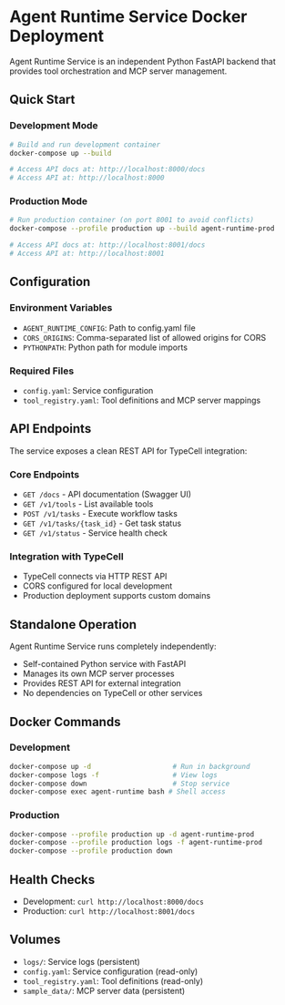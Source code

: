 # Agent Runtime Service Docker Deployment

Agent Runtime Service is an independent Python FastAPI backend that provides tool orchestration and MCP server management.

## Quick Start

### Development Mode
```bash
# Build and run development container
docker-compose up --build

# Access API docs at: http://localhost:8000/docs
# Access API at: http://localhost:8000
```

### Production Mode
```bash
# Run production container (on port 8001 to avoid conflicts)
docker-compose --profile production up --build agent-runtime-prod

# Access API docs at: http://localhost:8001/docs
# Access API at: http://localhost:8001
```

## Configuration

### Environment Variables
- `AGENT_RUNTIME_CONFIG`: Path to config.yaml file
- `CORS_ORIGINS`: Comma-separated list of allowed origins for CORS
- `PYTHONPATH`: Python path for module imports

### Required Files
- `config.yaml`: Service configuration
- `tool_registry.yaml`: Tool definitions and MCP server mappings

## API Endpoints
The service exposes a clean REST API for TypeCell integration:

### Core Endpoints
- `GET /docs` - API documentation (Swagger UI)
- `GET /v1/tools` - List available tools
- `POST /v1/tasks` - Execute workflow tasks
- `GET /v1/tasks/{task_id}` - Get task status
- `GET /v1/status` - Service health check

### Integration with TypeCell
- TypeCell connects via HTTP REST API
- CORS configured for local development
- Production deployment supports custom domains

## Standalone Operation
Agent Runtime Service runs completely independently:
- Self-contained Python service with FastAPI
- Manages its own MCP server processes
- Provides REST API for external integration
- No dependencies on TypeCell or other services

## Docker Commands

### Development
```bash
docker-compose up -d                    # Run in background
docker-compose logs -f                  # View logs
docker-compose down                     # Stop service
docker-compose exec agent-runtime bash # Shell access
```

### Production
```bash
docker-compose --profile production up -d agent-runtime-prod
docker-compose --profile production logs -f agent-runtime-prod
docker-compose --profile production down
```

## Health Checks
- Development: `curl http://localhost:8000/docs`
- Production: `curl http://localhost:8001/docs`

## Volumes
- `logs/`: Service logs (persistent)
- `config.yaml`: Service configuration (read-only)
- `tool_registry.yaml`: Tool definitions (read-only)
- `sample_data/`: MCP server data (persistent)